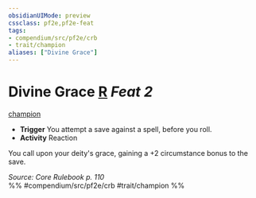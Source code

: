 ```yaml
---
obsidianUIMode: preview
cssclass: pf2e,pf2e-feat
tags:
- compendium/src/pf2e/crb
- trait/champion
aliases: ["Divine Grace"]
---
```

# Divine Grace  [R](/rules/core-rulebook/chapter-9-playing-the-game.md#Actions "Reaction") *Feat 2*  
[champion](/rules/traits/champion.md)  

- **Trigger** You attempt a save against a spell, before you roll.
- **Activity** Reaction

You call upon your deity's grace, gaining a +2 circumstance bonus to the save.

*Source: Core Rulebook p. 110*  
%% #compendium/src/pf2e/crb #trait/champion %%